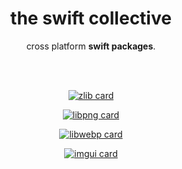 <!-- markdownlint-configure-file {
  "MD013": {
    "code_blocks": false,
    "tables": false
  },
  "MD033": false,
  "MD041": false
} -->


<div align="center">

# the swift collective

cross platform **swift packages**.

<br/>
<br/>

[![zlib card](https://github-readme-stats.vercel.app/api/pin/?username=the-swift-collective&repo=zlib&show_icons=true&theme=aura_dark&border_radius=10.5)](https://github.com/the-swift-collective/zlib)

[![libpng card](https://github-readme-stats.vercel.app/api/pin/?username=the-swift-collective&repo=libpng&show_icons=true&theme=tokyonight&border_radius=10.5)](https://github.com/the-swift-collective/libpng)

[![libwebp card](https://github-readme-stats.vercel.app/api/pin/?username=the-swift-collective&repo=libwebp&show_icons=true&theme=ocean_dark&border_radius=10.5)](https://github.com/the-swift-collective/libwebp)

[![imgui card](https://github-readme-stats.vercel.app/api/pin/?username=the-swift-collective&repo=imgui&show_icons=true&theme=catppuccin_mocha&border_radius=10.5)](https://github.com/the-swift-collective/imgui)

<br/>
<br/>

